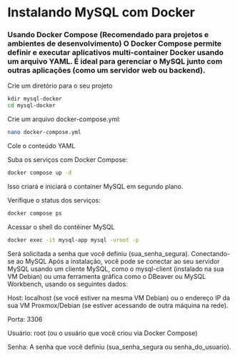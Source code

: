 
# Instalando MySQL com Docker

### Usando Docker Compose (Recomendado para projetos e ambientes de desenvolvimento) O Docker Compose permite definir e executar aplicativos multi-container Docker usando um arquivo YAML. É ideal para gerenciar o MySQL junto com outras aplicações (como um servidor web ou backend).

Crie um diretório para o seu projeto
```Bash
kdir mysql-docker
cd mysql-docker
```
Crie um arquivo docker-compose.yml:
```Bash
nano docker-compose.yml
```
Cole o conteúdo YAML

Suba os serviços com Docker Compose:
```Bash
docker compose up -d
````
Isso criará e iniciará o container MySQL em segundo plano.

Verifique o status dos serviços:
````Bash
docker compose ps
````
Acessar o shell do contêiner MySQL
````Bash
docker exec -it mysql-app mysql -uroot -p
````
Será solicitada a senha que você definiu (sua_senha_segura).
Conectando-se ao MySQL
Após a instalação, você pode se conectar ao seu servidor MySQL usando um cliente MySQL, 
como o mysql-client (instalado na sua VM Debian) ou uma ferramenta gráfica como o DBeaver ou MySQL Workbench, 
usando os seguintes dados:

Host: localhost (se você estiver na mesma VM Debian) ou o endereço IP da sua VM Proxmox/Debian (se estiver acessando de outra máquina na rede).

Porta: 3306

Usuário: root (ou o usuário que você criou via Docker Compose)

Senha: A senha que você definiu (sua_senha_segura ou senha_do_usuario).
